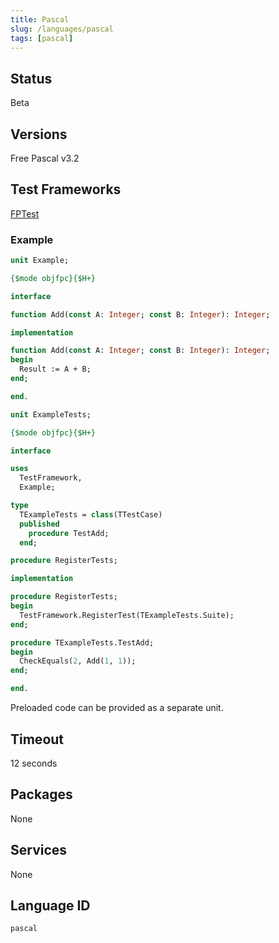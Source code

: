 ```yaml
---
title: Pascal
slug: /languages/pascal
tags: [pascal]
---
```



## Status

Beta

## Versions

Free Pascal v3.2

## Test Frameworks

[FPTest](https://github.com/graemeg/fptest)

### Example

```pascal
unit Example;

{$mode objfpc}{$H+}

interface

function Add(const A: Integer; const B: Integer): Integer;

implementation

function Add(const A: Integer; const B: Integer): Integer;
begin
  Result := A + B;
end;

end.
```

```pascal
unit ExampleTests;

{$mode objfpc}{$H+}

interface

uses
  TestFramework,
  Example;

type
  TExampleTests = class(TTestCase)
  published
    procedure TestAdd;
  end;

procedure RegisterTests;

implementation

procedure RegisterTests;
begin
  TestFramework.RegisterTest(TExampleTests.Suite);
end;

procedure TExampleTests.TestAdd;
begin
  CheckEquals(2, Add(1, 1));
end;

end.
```

Preloaded code can be provided as a separate unit.

## Timeout

12 seconds

## Packages

None

## Services

None

## Language ID

`pascal`
